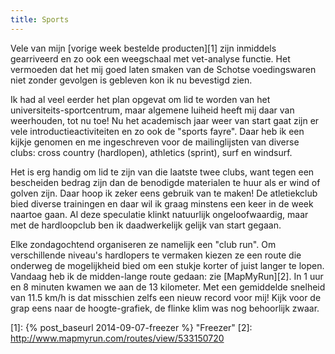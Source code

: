 ```yaml
---
title: Sports
---
```

Vele van mijn [vorige week bestelde producten][1] zijn inmiddels gearriveerd en zo ook een weegschaal met vet-analyse functie. Het vermoeden dat het mij goed laten smaken van de Schotse voedingswaren niet zonder gevolgen is gebleven kon ik nu bevestigd zien.

Ik had al veel eerder het plan opgevat om lid te worden van het universiteits-sportcentrum, maar algemene luiheid heeft mij daar van weerhouden, tot nu toe! Nu het academisch jaar weer van start gaat zijn er vele introductieactiviteiten en zo ook de "sports fayre". Daar heb ik een kijkje genomen en me ingeschreven voor de mailinglijsten van diverse clubs: cross country (hardlopen), athletics (sprint), surf en windsurf.

Het is erg handig om lid te zijn van die laatste twee clubs, want tegen een bescheiden bedrag zijn dan de benodigde materialen te huur als er wind of golven zijn. Daar hoop ik zeker eens gebruik van te maken! De atletiekclub bied diverse trainingen en daar wil ik graag minstens een keer in de week naartoe gaan. Al deze speculatie klinkt natuurlijk ongeloofwaardig, maar met de hardloopclub ben ik daadwerkelijk gelijk van start gegaan.

Elke zondagochtend organiseren ze namelijk een "club run". Om verschillende niveau's hardlopers te vermaken kiezen ze een route die onderweg de mogelijkheid bied om een stukje korter of juist langer te lopen. Vandaag heb ik de midden-lange route gedaan: zie [MapMyRun][2]. In 1 uur en 8 minuten kwamen we aan de 13 kilometer. Met een gemiddelde snelheid van 11.5 km/h is dat misschien zelfs een nieuw record voor mij! Kijk voor de grap eens naar de hoogte-grafiek, de flinke klim was nog behoorlijk zwaar.

 [1]: {% post_baseurl 2014-09-07-freezer %} "Freezer"
 [2]: http://www.mapmyrun.com/routes/view/533150720